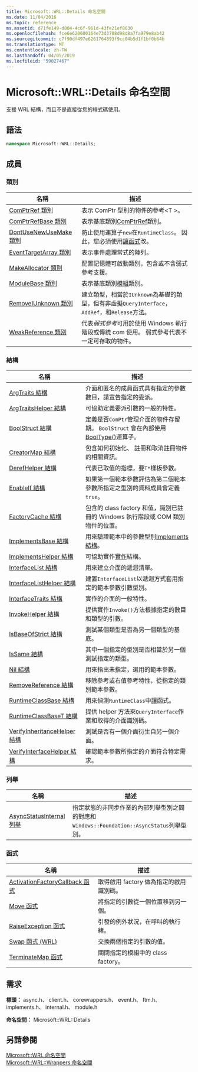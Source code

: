 ```yaml
---
title: Microsoft::WRL::Details 命名空間
ms.date: 11/04/2016
ms.topic: reference
ms.assetid: d71fe149-d804-4c6f-961d-43fe21ef8630
ms.openlocfilehash: fce6e620600164e73d3708d98d8a7fa979e8ab42
ms.sourcegitcommit: c7f90df497e6261764893f9cc04b5d1f1bf0b64b
ms.translationtype: MT
ms.contentlocale: zh-TW
ms.lasthandoff: 04/05/2019
ms.locfileid: "59027467"
---
```

# <a name="microsoftwrldetails-namespace"></a>Microsoft::WRL::Details 命名空間

支援 WRL 結構，而且不是直接從您的程式碼使用。

## <a name="syntax"></a>語法

```cpp
namespace Microsoft::WRL::Details;
```

## <a name="members"></a>成員

### <a name="classes"></a>類別

|名稱|描述|
|----------|-----------------|
|[ComPtrRef 類別](comptrref-class.md)|表示 ComPtr 型別的物件的參考\<T >。|
|[ComPtrRefBase 類別](comptrrefbase-class.md)|表示基底類別[ComPtrRef](comptrref-class.md)類別。|
|[DontUseNewUseMake 類別](dontusenewusemake-class.md)|防止使用運算子`new`在`RuntimeClass`。 因此，您必須使用[讓函式](make-function.md)改。|
|[EventTargetArray 類別](eventtargetarray-class.md)|表示事件處理常式的陣列。|
|[MakeAllocator 類別](makeallocator-class.md)|配置記憶體可啟動類別，包含或不含弱式參考支援。|
|[ModuleBase 類別](modulebase-class.md)|表示基底類別[模組](module-class.md)類別。|
|[RemoveIUnknown 類別](removeiunknown-class.md)|建立類型，相當於`IUnknown`為基礎的類型，但有非虛擬`QueryInterface`， `AddRef`，和`Release`方法。|
|[WeakReference 類別](weakreference-class.md)|代表*弱式參考*可用於使用 Windows 執行階段或傳統 com 使用。 弱式參考代表不一定可存取的物件。|

### <a name="structures"></a>結構

|名稱|描述|
|----------|-----------------|
|[ArgTraits 結構](argtraits-structure.md)|介面和匿名的成員函式具有指定的參數數目，請宣告指定的委派。|
|[ArgTraitsHelper 結構](argtraitshelper-structure.md)|可協助定義委派引數的一般的特性。|
|[BoolStruct 結構](boolstruct-structure.md)|定義是否`ComPtr`管理介面的物件存留期。 `BoolStruct` 會在內部使用[BoolType()](comptr-class.md#operator-microsoft-wrl-details-booltype)運算子。|
|[CreatorMap 結構](creatormap-structure.md)|包含如何初始化、 註冊和取消註冊物件的相關資訊。|
|[DerefHelper 結構](derefhelper-structure.md)|代表已取值的指標，要`T*`樣板參數。|
|[EnableIf 結構](enableif-structure.md)|如果第一個範本參數評估為第二個範本參數所指定之型別的資料成員會定義`true`。|
|[FactoryCache 結構](factorycache-structure.md)|包含的 class factory 和值，識別已註冊的 Windows 執行階段或 COM 類別物件的位置。|
|[ImplementsBase 結構](implementsbase-structure.md)|用來驗證範本中的參數型別[Implements 結構](implements-structure.md)。|
|[ImplementsHelper 結構](implementshelper-structure.md)|可協助實作[實作](implements-structure.md)結構。|
|[InterfaceList 結構](interfacelist-structure.md)|用來建立介面的遞迴清單。|
|[InterfaceListHelper 結構](interfacelisthelper-structure.md)|建置`InterfaceList`以遞迴方式套用指定的範本參數引數型別。|
|[InterfaceTraits 結構](interfacetraits-structure.md)|實作的介面的一般特性。|
|[InvokeHelper 結構](invokehelper-structure.md)|提供實作`Invoke()`方法根據指定的數目和類型的引數。|
|[IsBaseOfStrict 結構](isbaseofstrict-structure.md)|測試某個類型是否為另一個類型的基底。|
|[IsSame 結構](issame-structure.md)|其中一個指定的型別是否相當於另一個測試指定的類型。|
|[Nil 結構](nil-structure.md)|用來指出未指定，選用的範本參數。|
|[RemoveReference 結構](removereference-structure.md)|移除參考或右值參考特性，從指定的類別範本參數。|
|[RuntimeClassBase 結構](runtimeclassbase-structure.md)|用來偵測`RuntimeClass`中[讓](make-function.md)函式。|
|[RuntimeClassBaseT 結構](runtimeclassbaset-structure.md)|提供 helper 方法來`QueryInterface`作業和取得的介面識別碼。|
|[VerifyInheritanceHelper 結構](verifyinheritancehelper-structure.md)|測試是否有一個介面衍生自另一個介面。|
|[VerifyInterfaceHelper 結構](verifyinterfacehelper-structure.md)|確認範本參數所指定的介面符合特定需求。|

### <a name="enumerations"></a>列舉

|名稱|描述|
|----------|-----------------|
|[AsyncStatusInternal 列舉](asyncstatusinternal-enumeration.md)|指定狀態的非同步作業的內部列舉型別之間的對應和`Windows::Foundation::AsyncStatus`列舉型別。|

### <a name="functions"></a>函式

|名稱|描述|
|----------|-----------------|
|[ActivationFactoryCallback 函式](activationfactorycallback-function.md)|取得啟用 factory 做為指定的啟用識別碼。|
|[Move 函式](move-function.md)|將指定的引數從一個位置移到另一個。|
|[RaiseException 函式](raiseexception-function.md)|引發的例外狀況，在呼叫的執行緒。|
|[Swap 函式 (WRL)](swap-function-wrl.md)|交換兩個指定的引數的值。|
|[TerminateMap 函式](terminatemap-function.md)|關閉指定的模組中的 class factory。|

## <a name="requirements"></a>需求

**標頭：** async.h、 client.h、 corewrappers.h、 event.h、 ftm.h、 implements.h、 internal.h、 module.h

**命名空間：** Microsoft::WRL::Details

## <a name="see-also"></a>另請參閱

[Microsoft::WRL 命名空間](microsoft-wrl-namespace.md)<br/>
[Microsoft::WRL::Wrappers 命名空間](microsoft-wrl-wrappers-namespace.md)